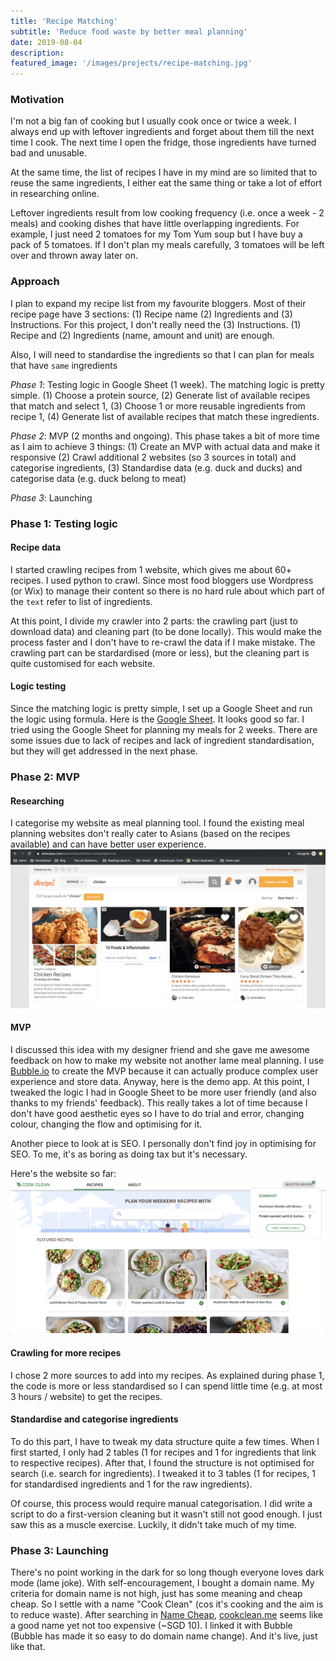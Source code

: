 ```yaml
---
title: 'Recipe Matching'
subtitle: 'Reduce food waste by better meal planning'
date: 2019-08-04
description:
featured_image: '/images/projects/recipe-matching.jpg'
---
```

### Motivation
I'm not a big fan of cooking but I usually cook once or twice a week. I always end up with leftover ingredients and forget about them till the next time I cook. The next time I open the fridge, those ingredients have turned bad and unusable.

At the same time, the list of recipes I have in my mind are so limited that to reuse the same ingredients, I either eat the same thing or take a lot of effort in researching online.

Leftover ingredients result from low cooking frequency (i.e. once a week - 2 meals) and cooking dishes that have little overlapping ingredients. For example, I just need 2 tomatoes for my Tom Yum soup but I have buy a pack of 5 tomatoes. If I don't plan my meals carefully, 3 tomatoes will be left over and thrown away later on.

### Approach
I plan to expand my recipe list from my favourite bloggers. Most of their recipe page have 3 sections: (1) Recipe name (2) Ingredients and (3) Instructions. For this project, I don't really need the (3) Instructions. (1) Recipe and (2) Ingredients (name, amount and unit) are enough.

Also, I will need to standardise the ingredients so that I can plan for meals that have `same` ingredients

_Phase 1_: Testing logic in Google Sheet (1 week). The matching logic is pretty simple. (1) Choose a protein source, (2) Generate list of available recipes that match and select 1, (3) Choose 1 or more reusable ingredients from recipe 1, (4) Generate list of available recipes that match these ingredients.

_Phase 2_: MVP (2 months and ongoing). This phase takes a bit of more time as I aim to achieve 3 things: (1) Create an MVP with actual data and make it responsive (2) Crawl additional 2 websites (so 3 sources in total) and categorise ingredients, (3) Standardise data (e.g. duck and ducks) and categorise data (e.g. duck belong to meat)

_Phase 3_: Launching

### Phase 1: Testing logic
#### Recipe data
I started crawling recipes from 1 website, which gives me about 60+ recipes. I used python to crawl. Since most food bloggers use Wordpress (or Wix) to manage their content so there is no hard rule about which part of the `text` refer to list of ingredients.

At this point, I divide my crawler into 2 parts: the crawling part (just to download data) and cleaning part (to be done locally). This would make the process faster and I don't have to re-crawl the data if I make mistake. The crawling part can be stardardised (more or less), but the cleaning part is quite customised for each website.

#### Logic testing
Since the matching logic is pretty simple, I set up a Google Sheet and run the logic using formula. Here is the [Google Sheet]("https://docs.google.com/spreadsheets/d/1CzZqHVZELZlCeCl2wBHwcSyZhGb-BVqI80XgOjIfeAo/edit?usp=sharing"). It looks good so far. I tried using the Google Sheet for planning my meals for 2 weeks. There are some issues due to lack of recipes and lack of ingredient standardisation, but they will get addressed in the next phase.

### Phase 2: MVP
#### Researching
I categorise my website as meal planning tool. I found the existing meal planning websites don't really cater to Asians (based on the recipes available) and can have better user experience.
![](/images/projects/recipe-matching-other-sites.png)

#### MVP
I discussed this idea with my designer friend and she gave me awesome feedback on how to make my website not another lame meal planning. I use [Bubble.io]("https://bubble.io/") to create the MVP because it can actually produce complex user experience and store data. Anyway, here is the demo app. At this point, I tweaked the logic I had in Google Sheet to be more user friendly (and also thanks to my friends' feedback). This really takes a lot of time because I don't have good aesthetic eyes so I have to do trial and error, changing colour, changing the flow and optimising for it.

Another piece to look at is SEO. I personally don't find joy in optimising for SEO. To me, it's as boring as doing tax but it's necessary.

Here's the website so far:
![](/images/projects/recipe-matching-cookclean.png)

#### Crawling for more recipes
I chose 2 more sources to add into my recipes. As explained during phase 1, the code is more or less standardised so I can spend little time (e.g. at most 3 hours / website) to get the recipes.

#### Standardise and categorise ingredients
To do this part, I have to tweak my data structure quite a few times. When I first started, I only had 2 tables (1 for recipes and 1 for ingredients that link to respective recipes). After that, I found the structure is not optimised for search (i.e. search for ingredients). I tweaked it to 3 tables (1 for recipes, 1 for standardised ingredients and 1 for the raw ingredients).

Of course, this process would require manual categorisation. I did write a script to do a first-version cleaning but it wasn't still not good enough. I just saw this as a muscle exercise. Luckily, it didn't take much of my time.

### Phase 3: Launching
There's no point working in the dark for so long though everyone loves dark mode (lame joke). With self-encouragement, I bought a domain name. My criteria for domain name is not high, just has some meaning and cheap cheap. So I settle with a name "Cook Clean" (cos it's cooking and the aim is to reduce waste). After searching in [Name Cheap]("https://namecheap.com"), [cookclean.me]("cookclean.me") seems like a good name yet not too expensive (~SGD 10). I linked it with Bubble (Bubble has made it so easy to do domain name change). And it's live, just like that.
